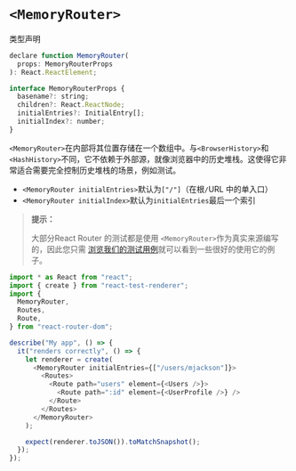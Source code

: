# `<MemoryRouter>`

类型声明

```javascript
declare function MemoryRouter(
  props: MemoryRouterProps
): React.ReactElement;

interface MemoryRouterProps {
  basename?: string;
  children?: React.ReactNode;
  initialEntries?: InitialEntry[];
  initialIndex?: number;
}
```

`<MemoryRouter>`在内部将其位置存储在一个数组中。与`<BrowserHistory>`和`<HashHistory>`不同，它不依赖于外部源，就像浏览器中的历史堆栈。这使得它非常适合需要完全控制历史堆栈的场景，例如测试。

- `<MemoryRouter initialEntries>`默认为`["/"]`（在根`/`URL 中的单入口）
- `<MemoryRouter initialIndex>`默认为`initialEntries`最后一个索引

> **提示：**
>
> 大部分React Router 的测试都是使用 `<MemoryRouter>`作为真实来源编写的，因此您只需 [浏览我们的测试用例](https://github.com/remix-run/react-router/tree/main/packages/react-router/__tests__)就可以看到一些很好的使用它的例子。

```javascript
import * as React from "react";
import { create } from "react-test-renderer";
import {
  MemoryRouter,
  Routes,
  Route,
} from "react-router-dom";

describe("My app", () => {
  it("renders correctly", () => {
    let renderer = create(
      <MemoryRouter initialEntries={["/users/mjackson"]}>
        <Routes>
          <Route path="users" element={<Users />}>
            <Route path=":id" element={<UserProfile />} />
          </Route>
        </Routes>
      </MemoryRouter>
    );

    expect(renderer.toJSON()).toMatchSnapshot();
  });
});
```
